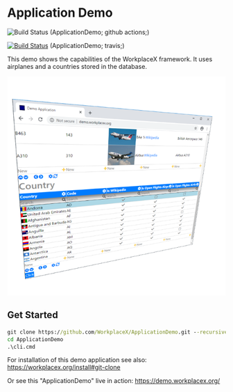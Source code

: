 # Application Demo

![Build Status](https://github.com/WorkplaceX/ApplicationDemo/workflows/CI/badge.svg) (ApplicationDemo; github actions;)

[![Build Status](https://travis-ci.org/WorkplaceX/ApplicationDemo.svg?branch=master)](https://travis-ci.org/WorkplaceX/ApplicationDemo) (ApplicationDemo; travis;)

This demo shows the capabilities of the WorkplaceX framework. It uses airplanes and a countries stored in the database.

![Screenshot](https://raw.githubusercontent.com/WorkplaceX/Framework/master/Doc/Screenshot.png)

## Get Started
```cmd
git clone https://github.com/WorkplaceX/ApplicationDemo.git --recursive
cd ApplicationDemo
.\cli.cmd
```

For installation of this demo application see also: https://workplacex.org/install#git-clone

Or see this "ApplicationDemo" live in action: https://demo.workplacex.org/
